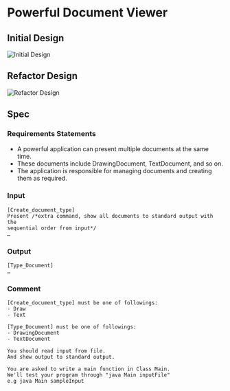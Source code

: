 # Powerful Document Viewer

## Initial Design
![Initial Design](/doc/Initial_Design.png)

## Refactor Design
![Refactor Design](/doc/Refactor_Design.png)

## Spec
### Requirements Statements
- A powerful application can present multiple documents at the same time.
- These documents include DrawingDocument, TextDocument, and so on.
- The application is responsible for managing documents and creating them as required. 

### Input
```
[Create_document_type]
Present /*extra command, show all documents to standard output with the 
sequential order from input*/
…

```

### Output
```
[Type_Document]
…

```

### Comment
```
[Create_document_type] must be one of followings:
- Draw
- Text

[Type_Document] must be one of followings:
- DrawingDocument
- TextDocument

You should read input from file. 
And show output to standard output. 

You are asked to write a main function in Class Main.
We'll test your program through "java Main inputFile"
e.g java Main sampleInput
```
